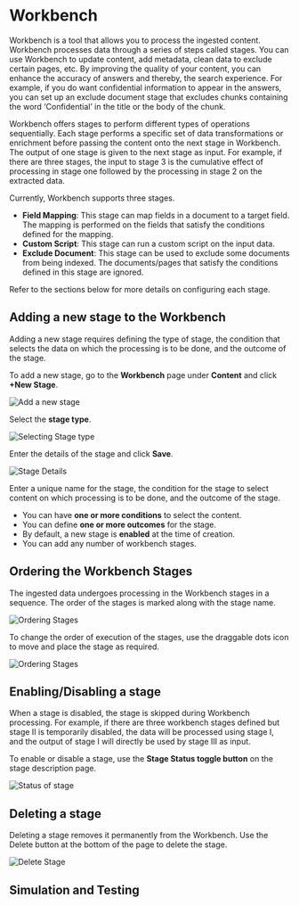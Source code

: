# Workbench

Workbench is a tool that allows you to process the ingested content. Workbench processes data through a series of steps called stages. You can use Workbench to update content, add metadata, clean data to exclude certain pages, etc. By improving the quality of your content, you can enhance the accuracy of answers and thereby, the search experience. For example, if you do want confidential information to appear in the answers, you can set up an exclude document stage that excludes chunks containing the word ‘Confidential’ in the title or the body of the chunk.

Workbench offers stages to perform different types of operations sequentially. Each stage performs a specific set of data transformations or enrichment before passing the content onto the next stage in Workbench. The output of one stage is given to the next stage as input. For example, if there are three stages, the input to stage 3 is the cumulative effect of processing in stage one followed by the processing in stage 2 on the extracted data. 

Currently, Workbench supports three stages.

* **Field Mapping**: This stage can map fields in a document to a target field. The mapping is performed on the fields that satisfy the conditions defined for the mapping.
* **Custom Script**: This stage can run a custom script on the input data.
* **Exclude Document**: This stage can be used to exclude some documents from being indexed. The documents/pages that satisfy the conditions defined in this stage are ignored.

Refer to the sections below for more details on configuring each stage.

## Adding a new stage to the Workbench

Adding a new stage requires defining the type of stage, the condition that selects the data on which the processing is to be done, and the outcome of the stage.

 To add a new stage, go to the **Workbench** page under **Content** and click **+New Stage**.

![Add a new stage](../images/workbench-home.png "add a new stage")

Select the **stage type**.

![Selecting Stage type](../images/select-stage.png "selecting stage type")

Enter the details of the stage and click **Save**.

![Stage Details](../images/stage-details.png "Stage Details")

Enter a unique name for the stage, the condition for the stage to select content on which processing is to be done, and the outcome of the stage.

* You can have **one or more conditions** to select the content. 
* You can define **one or more outcomes** for the stage. 
* By default, a new stage is **enabled** at the time of creation.  
* You can add any number of workbench stages.

## Ordering the Workbench Stages

The ingested data undergoes processing in the Workbench stages in a sequence. The order of the stages is marked along with the stage name.

![Ordering Stages](../images/stage-order.png "Ordering Stages")

To change the order of execution of the stages, use the draggable dots icon to move and place the stage as required. 

![Ordering Stages](../images/change-stage-order.png "Ordering Stages")

## Enabling/Disabling a stage

When a stage is disabled, the stage is skipped during Workbench processing. For example, if there are three workbench stages defined but stage II is temporarily disabled, the data will be processed using stage I, and the output of stage I will directly be used by stage III as input. 

To enable or disable a stage, use the **Stage Status toggle button** on the stage description page. 

![Status of stage](../images/stage-status.png "Status of a stage")

## Deleting a stage

Deleting a stage removes it permanently from the Workbench. Use the Delete button at the bottom of the page to delete the stage. 

![Delete Stage](../images/delete-stage.png "Delete Stage")

## Simulation and Testing
<TBD>